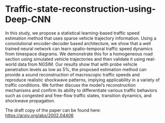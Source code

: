 # Traffic-state-reconstruction-using-Deep-CNN

In this study, we propose a statistical learning-based traffic speed estimation method that uses sparse vehicle trajectory information. Using a convolutional encoder-decoder based architecture, we show that a well trained neural network can learn spatio-temporal traffic speed dynamics from timespace diagrams. We demonstrate this for a homogeneous road section using simulated vehicle trajectories and then validate it using real-world data from NGSIM. Our results show that with probe vehicle penetration levels as low as 5%, the proposed estimation method can provide a sound reconstruction of macroscopic traffic speeds and reproduce realistic shockwave patterns, implying applicability in a variety of traffic conditions. We further discuss the model’s reconstruction mechanisms and confirm its ability to differentiate various traffic behaviors such as congested and free-flow traffic states, transition dynamics, and shockwave propagation.

The draft copy of the paper can be found here: https://arxiv.org/abs/2002.04406
